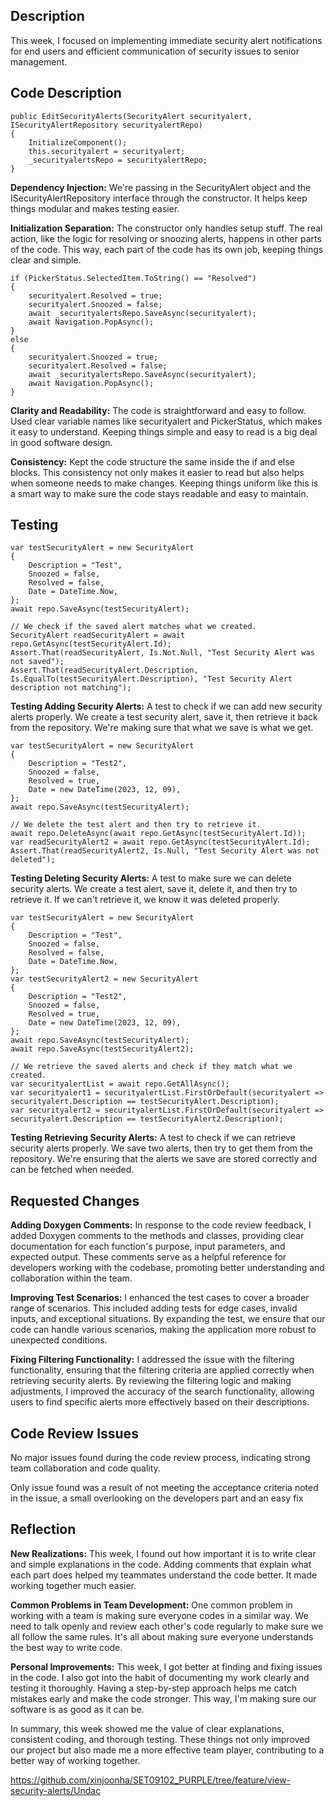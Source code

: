 ## Description
This week, I focused on implementing immediate security alert notifications for end users and efficient communication of security issues to senior management.

## Code Description
```
public EditSecurityAlerts(SecurityAlert securityalert, ISecurityAlertRepository securityalertRepo)
{
    InitializeComponent();
    this.securityalert = securityalert;
    _securityalertsRepo = securityalertRepo;
}
```
**Dependency Injection:**
We're passing in the SecurityAlert object and the ISecurityAlertRepository interface through the constructor. It helps keep things modular and makes testing easier.

**Initialization Separation:**
The constructor only handles setup stuff. The real action, like the logic for resolving or snoozing alerts, happens in other parts of the code. This way, each part of the code has its own job, keeping things clear and simple.

```
if (PickerStatus.SelectedItem.ToString() == "Resolved")
{
    securityalert.Resolved = true;
    securityalert.Snoozed = false;
    await _securityalertsRepo.SaveAsync(securityalert);
    await Navigation.PopAsync();
}
else
{
    securityalert.Snoozed = true;
    securityalert.Resolved = false;
    await _securityalertsRepo.SaveAsync(securityalert);
    await Navigation.PopAsync();
}
```
**Clarity and Readability:**
The code is straightforward and easy to follow. Used clear variable names like securityalert and PickerStatus, which makes it easy to understand. Keeping things simple and easy to read is a big deal in good software design.

**Consistency:**
Kept the code structure the same inside the if and else blocks. This consistency not only makes it easier to read but also helps when someone needs to make changes. Keeping things uniform like this is a smart way to make sure the code stays readable and easy to maintain.

## Testing

```
var testSecurityAlert = new SecurityAlert
{
    Description = "Test",
    Snoozed = false,
    Resolved = false,
    Date = DateTime.Now,
};
await repo.SaveAsync(testSecurityAlert);

// We check if the saved alert matches what we created.
SecurityAlert readSecurityAlert = await repo.GetAsync(testSecurityAlert.Id);
Assert.That(readSecurityAlert, Is.Not.Null, "Test Security Alert was not saved");
Assert.That(readSecurityAlert.Description, Is.EqualTo(testSecurityAlert.Description), "Test Security Alert description not matching");
```
**Testing Adding Security Alerts:**
A test to check if we can add new security alerts properly. We create a test security alert, save it, then retrieve it back from the repository. We're making sure that what we save is what we get.

```
var testSecurityAlert = new SecurityAlert
{
    Description = "Test2",
    Snoozed = false,
    Resolved = true,
    Date = new DateTime(2023, 12, 09),
};
await repo.SaveAsync(testSecurityAlert);

// We delete the test alert and then try to retrieve it.
await repo.DeleteAsync(await repo.GetAsync(testSecurityAlert.Id));
var readSecurityAlert2 = await repo.GetAsync(testSecurityAlert.Id);
Assert.That(readSecurityAlert2, Is.Null, "Test Security Alert was not deleted");
```
**Testing Deleting Security Alerts:**
A test to make sure we can delete security alerts. We create a test alert, save it, delete it, and then try to retrieve it. If we can't retrieve it, we know it was deleted properly.

```
var testSecurityAlert = new SecurityAlert
{
    Description = "Test",
    Snoozed = false,
    Resolved = false,
    Date = DateTime.Now,
};
var testSecurityAlert2 = new SecurityAlert
{
    Description = "Test2",
    Snoozed = false,
    Resolved = true,
    Date = new DateTime(2023, 12, 09),
};
await repo.SaveAsync(testSecurityAlert);
await repo.SaveAsync(testSecurityAlert2);

// We retrieve the saved alerts and check if they match what we created.
var securityalertList = await repo.GetAllAsync();
var securityalert1 = securityalertList.FirstOrDefault(securityalert => securityalert.Description == testSecurityAlert.Description);
var securityalert2 = securityalertList.FirstOrDefault(securityalert => securityalert.Description == testSecurityAlert2.Description);
```
**Testing Retrieving Security Alerts:**
A test to check if we can retrieve security alerts properly. We save two alerts, then try to get them from the repository. We're ensuring that the alerts we save are stored correctly and can be fetched when needed.

## Requested Changes

**Adding Doxygen Comments:**
In response to the code review feedback, I added Doxygen comments to the methods and classes, providing clear documentation for each function's purpose, input parameters, and expected output. These comments serve as a helpful reference for developers working with the codebase, promoting better understanding and collaboration within the team.

**Improving Test Scenarios:**
I enhanced the test cases to cover a broader range of scenarios. This included adding tests for edge cases, invalid inputs, and exceptional situations. By expanding the test, we ensure that our code can handle various scenarios, making the application more robust to unexpected conditions.

**Fixing Filtering Functionality:**
I addressed the issue with the filtering functionality, ensuring that the filtering criteria are applied correctly when retrieving security alerts. By reviewing the filtering logic and making adjustments, I improved the accuracy of the search functionality, allowing users to find specific alerts more effectively based on their descriptions.

## Code Review Issues

No major issues found during the code review process, indicating strong team collaboration and code quality.

Only issue found was a result of not meeting the acceptance criteria noted in the issue, a small overlooking on the developers part and an easy fix

## Reflection

**New Realizations:**
This week, I found out how important it is to write clear and simple explanations in the code. Adding comments that explain what each part does helped my teammates understand the code better. It made working together much easier.

**Common Problems in Team Development:**
One common problem in working with a team is making sure everyone codes in a similar way. We need to talk openly and review each other's code regularly to make sure we all follow the same rules. It's all about making sure everyone understands the best way to write code.

**Personal Improvements:**
This week, I got better at finding and fixing issues in the code. I also got into the habit of documenting my work clearly and testing it thoroughly. Having a step-by-step approach helps me catch mistakes early and make the code stronger. This way, I'm making sure our software is as good as it can be.

In summary, this week showed me the value of clear explanations, consistent coding, and thorough testing. These things not only improved our project but also made me a more effective team player, contributing to a better way of working together.

https://github.com/xinjoonha/SET09102_PURPLE/tree/feature/view-security-alerts/Undac
